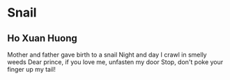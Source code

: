 # Snail
## Ho Xuan Huong
Mother and father gave birth to a snail
Night and day I crawl in smelly weeds
Dear prince, if you love me, unfasten my door
Stop, don't poke your finger up my tail!